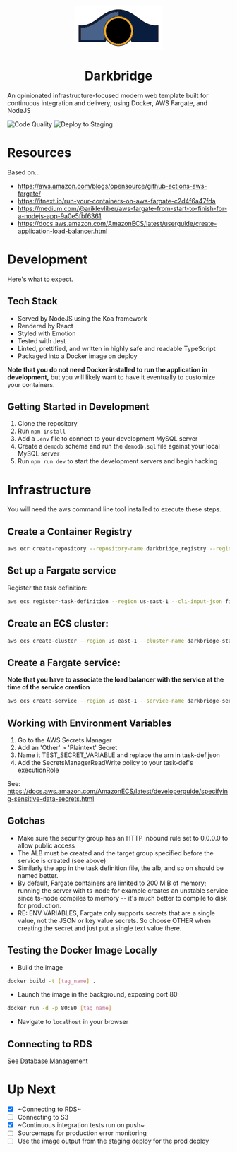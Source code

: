 <p align="center">
  <img width="200" height="100" src="/darkbridge.png">
</p>
<h1 align="center">Darkbridge</h1>

An opinionated infrastructure-focused modern web template built for continuous integration and delivery; using Docker, AWS Fargate, and NodeJS

![Code Quality](https://github.com/thomasmost/darkbridge/workflows/Code%20Quality/badge.svg)
![Deploy to Staging](https://github.com/thomasmost/darkbridge/workflows/Deploy%20to%20Staging%20Environment/badge.svg)

# Resources
Based on... 

* https://aws.amazon.com/blogs/opensource/github-actions-aws-fargate/
* https://itnext.io/run-your-containers-on-aws-fargate-c2d4f6a47fda
* https://medium.com/@ariklevliber/aws-fargate-from-start-to-finish-for-a-nodejs-app-9a0e5fbf6361
* https://docs.aws.amazon.com/AmazonECS/latest/userguide/create-application-load-balancer.html

# Development
Here's what to expect.

## Tech Stack
* Served by NodeJS using the Koa framework
* Rendered by React
* Styled with Emotion
* Tested with Jest
* Linted, prettified, and written in highly safe and readable TypeScript
* Packaged into a Docker image on deploy

**Note that you do not need Docker installed to run the application in development,** but you will likely want to have it eventually to customize your containers.

## Getting Started in Development

1. Clone the repository
2. Run `npm install`
3. Add a `.env` file to connect to your development MySQL server
4. Create a `demodb` schema and run the `demodb.sql` file against your local MySQL server
5. Run `npm run dev` to start the development servers and begin hacking

# Infrastructure
You will need the aws command line tool installed to execute these steps.

## Create a Container Registry

```bash
aws ecr create-repository --repository-name darkbridge_registry --region us-east-1
```
## Set up a Fargate service

Register the task definition:

```bash
aws ecs register-task-definition --region us-east-1 --cli-input-json file://$HOME/darkbridge/task-def-staging.json
```

## Create an ECS cluster:

```bash
aws ecs create-cluster --region us-east-1 --cluster-name darkbridge-staging
```

## Create a Fargate service:

**Note that you have to associate the load balancer with the service at the time of the service creation**

```bash
aws ecs create-service --region us-east-1 --service-name darkbridge-service-staging --task-definition darkbridge-task-staging:1 --desired-count 2 --launch-type "FARGATE" --network-configuration "awsvpcConfiguration={subnets=[ [[private-subnet1]],[[public-subnet1]],[[private-subnet2]],[[public-subnet2]] ],securityGroups=[ [[security-group]] ]}" --load-balancers "targetGroupArn=[[arn]], containerName=darkbridge-container, containerPort=80"
```

## Working with Environment Variables
1. Go to the AWS Secrets Manager
2. Add an 'Other' > 'Plaintext' Secret
3. Name it TEST_SECRET_VARIABLE and replace the arn in task-def.json
4. Add the SecretsManagerReadWrite policy to your task-def's executionRole

See: https://docs.aws.amazon.com/AmazonECS/latest/developerguide/specifying-sensitive-data-secrets.html

## Gotchas

* Make sure the security group has an HTTP inbound rule set to 0.0.0.0 to allow public access
* The ALB must be created and the target group specified before the service is created (see above)
* Similarly the app in the task definition file, the alb, and so on should be named better.
* By default, Fargate containers are limited to 200 MiB of memory; running the server with ts-node for example creates an unstable service since ts-node compiles to memory -- it's much better to compile to disk for production.
* RE: ENV VARIABLES, Fargate only supports secrets that are a single value, not the JSON or key value secrets. So choose OTHER when creating the secret and just put a single text value there.

## Testing the Docker Image Locally

* Build the image
```bash
docker build -t [tag_name] .
```

* Launch the image in the background, exposing port 80
```bash
docker run -d -p 80:80 [tag_name]
```

* Navigate to `localhost` in your browser

## Connecting to RDS

See [Database Management](/docs/DatabaseManagement.md)

# Up Next

- [x] ~Connecting to RDS~
- [ ] Connecting to S3
- [x] ~Continuous integration tests run on push~
- [ ] Sourcemaps for production error monitoring
- [ ] Use the image output from the staging deploy for the prod deploy
